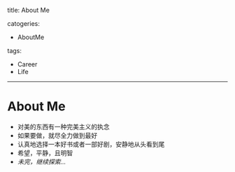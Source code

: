 title: About Me

catogeries:

- AboutMe

tags:

- Career
- Life

---



# About Me

- 对美的东西有一种完美主义的执念
- 如果要做，就尽全力做到最好
- 认真地选择一本好书或者一部好剧，安静地从头看到尾
- 希望，平静，且明智
- *未完，继续探索...*